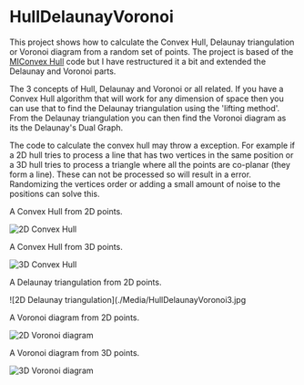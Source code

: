 # HullDelaunayVoronoi

This project shows how to calculate the Convex Hull, Delaunay triangulation or Voronoi diagram from a random set of points. The project is based of the [MIConvex Hull](https://designengrlab.github.io/MIConvexHull/) code but I have restructured it a bit and extended the Delaunay and Voronoi parts.


The 3 concepts of Hull, Delaunay and Voronoi or all related. If you have a Convex Hull algorithm that will work for any dimension of space then you can use that to find the Delaunay triangulation using the 'lifting method'. From the Delaunay triangulation you can then find the Voronoi diagram as its the Delaunay's Dual Graph.


The code to calculate the convex hull may throw a exception. For example if a 2D hull tries to process a line that has two vertices in the same position or a 3D hull tries to process a triangle where all the points are co-planar (they form a line). These can not be processed so will result in a error. Randomizing the vertices order or adding a small amount of noise to the positions can solve this.


A Convex Hull from 2D points.

![2D Convex Hull](./Media/HullDelaunayVoronoi1.jpg)

A Convex Hull from 3D points.

![3D Convex Hull](./Media/HullDelaunayVoronoi2.jpg)

A Delaunay triangulation from 2D points.

![2D Delaunay triangulation](./Media/HullDelaunayVoronoi3.jpg

A Voronoi diagram from 2D points.

![2D Voronoi diagram](./Media/HullDelaunayVoronoi4.jpg)

A Voronoi diagram from 3D points.

![3D Voronoi diagram](./Media/HullDelaunayVoronoi5.jpg)
